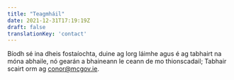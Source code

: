 ```yaml
---
title: "Teagmháil"
date: 2021-12-31T17:19:19Z
draft: false
translationKey: 'contact'
---
```


Bíodh sé ina dheis fostaíochta, duine ag lorg láimhe agus é ag tabhairt na móna abhaile, nó gearán a bhaineann le ceann de mo thionscadail; Tabhair scairt orm ag [conor@mcgov.ie](mailto:mcgov.ie).